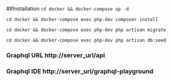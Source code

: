 ##Installation
`cd docker && docker-compose up -d`

`cd docker && docker-compose exec php-dev composer install`

`cd docker && docker-compose exec php-dev php artisan migrate`

`cd docker && docker-compose exec php-dev php artisan db:seed`

### Graphql URL http://server_url/api
### Graphql IDE http://server_url/graphql-playground
